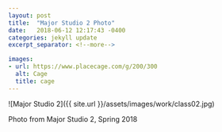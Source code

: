 ```yaml
---
layout: post
title:  "Major Studio 2 Photo"
date:   2018-06-12 12:17:43 -0400
categories: jekyll update
excerpt_separator: <!--more-->

images:
- url: https://www.placecage.com/g/200/300
  alt: Cage
  title: cage
---
```


![Major Studio 2]({{ site.url }}/assets/images/work/class02.jpg)

<!--more-->

Photo from Major Studio 2, Spring 2018